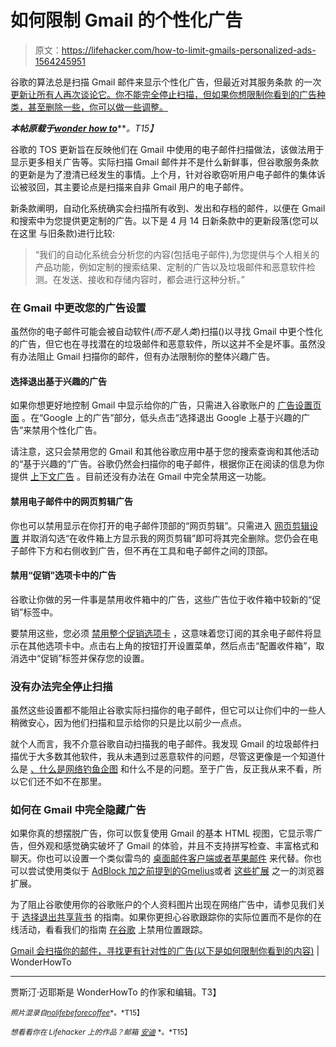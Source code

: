 # 如何限制 Gmail 的个性化广告

> 原文：<https://lifehacker.com/how-to-limit-gmails-personalized-ads-1564245951>

谷歌的算法总是扫描 Gmail 邮件来显示个性化广告，但最近对其服务条款 的一次 [更新让所有人再次谈论它。你不能完全停止扫描，但如果你想限制你看到的广告种类，甚至删除一些，你可以做一些调整。](http://www.google.com/intl/en/policies/terms/)



***本帖原载于***[***wonder how to***](http://internet.wonderhowto.com/how-to/gmail-scans-your-emails-for-more-targeted-ads-heres-limit-what-you-see-0154412/)***。*T15】**

谷歌的 TOS 更新旨在反映他们在 Gmail 中使用的电子邮件扫描做法，该做法用于显示更多相关广告等。实际扫描 Gmail 邮件并不是什么新鲜事，但谷歌服务条款的更新是为了澄清已经发生的事情。上个月，针对谷歌窃听用户电子邮件的集体诉讼被驳回，其主要论点是扫描来自非 Gmail 用户的电子邮件。

新条款阐明，自动化系统确实会扫描所有收到、发出和存档的邮件，以便在 Gmail 和搜索中为您提供更定制的广告。以下是 4 月 14 日新条款中的更新段落(您可以在这里 与旧条款)进行比较:

> “我们的自动化系统会分析您的内容(包括电子邮件),为您提供与个人相关的产品功能，例如定制的搜索结果、定制的广告以及垃圾邮件和恶意软件检测。在发送、接收和存储内容时，都会进行这种分析。”

### 在 Gmail 中更改您的广告设置

虽然你的电子邮件可能会被自动软件(*而不是人类*)扫描()以寻找 Gmail 中更个性化的广告，但它也在寻找潜在的垃圾邮件和恶意软件，所以这并不全是坏事。虽然没有办法阻止 Gmail 扫描你的邮件，但有办法限制你的整体兴趣广告。

#### 选择退出基于兴趣的广告

如果你想更好地控制 Gmail 中显示给你的广告，只需进入谷歌账户的 [广告设置页面](https://www.google.com/settings/u/0/ads) 。在“Google 上的广告”部分，低头点击“选择退出 Google 上基于兴趣的广告”来禁用个性化广告。

请注意，这只会禁用您的 Gmail 和其他谷歌应用中基于您的搜索查询和其他活动的“基于兴趣的”广告。谷歌仍然会扫描你的电子邮件，根据你正在阅读的信息为你提供 [上下文广告](https://support.google.com/mail/answer/6603?hl=en) 。目前还没有办法在 Gmail 中完全禁用这一功能。

#### 禁用电子邮件中的网页剪辑广告

你也可以禁用显示在你打开的电子邮件顶部的“网页剪辑”。只需进入 [网页剪辑设置](https://mail.google.com/mail/u/0/#settings/webclips) 并取消勾选“在收件箱上方显示我的网页剪辑”即可将其完全删除。您仍会在电子邮件下方和右侧收到广告，但不再在工具和电子邮件之间的顶部。

#### 禁用“促销”选项卡中的广告

谷歌让你做的另一件事是禁用收件箱中的广告，这些广告位于收件箱中较新的“促销”标签中。

要禁用这些，您必须 [禁用整个促销选项卡](http://lifehacker.com/gmail-has-new-ads-that-look-like-emails-heres-how-to-869801784) ，这意味着您订阅的其余电子邮件将显示在其他选项卡中。点击右上角的按钮打开设置菜单，然后点击“配置收件箱”，取消选中“促销”标签并保存您的设置。

### 没有办法完全停止扫描

虽然这些设置都不能阻止谷歌实际扫描你的电子邮件，但它可以让你们中的一些人稍微安心，因为他们扫描和显示给你的只是比以前少一点点。

就个人而言，我不介意谷歌自动扫描我的电子邮件。我发现 Gmail 的垃圾邮件扫描优于大多数其他软件，我从未遇到过恶意软件的问题，尽管这更像是一个知道什么是 [、什么是网络钓鱼企图](http://null-byte.wonderhowto.com/how-to/hack-like-pro-spear-phish-with-social-engineering-toolkit-set-backtrack-0148571/) 和什么不是的问题。至于广告，反正我从来不看，所以它们还不如不在那里。

### 如何在 Gmail 中完全隐藏广告

如果你真的想摆脱广告，你可以恢复使用 Gmail 的基本 HTML 视图，它显示零广告，但外观和感觉确实破坏了 Gmail 的体验，并且不支持拼写检查、丰富格式和聊天。你也可以设置一个类似雷鸟的 [桌面邮件客户端或者苹果邮件](http://lifehacker.com/should-i-be-using-a-desktop-email-client-5925096) 来代替。你也可以尝试使用类似于 [AdBlock 加](http://internet.wonderhowto.com/how-to/use-ad-blockers-stop-ads-from-displaying-your-web-browser-0126987/)[之前提到的](http://lifehacker.com/gmelius-makes-gmails-user-interface-awesome-and-ad-free-5904466)[Gmelius](http://gmelius.com/)或者 [这些扩展](http://lifehacker.com/how-to-hide-ads-in-gmail-5879757) 之一的浏览器扩展。

为了阻止谷歌使用你的谷歌账户的个人资料图片出现在网络广告中，请参见我们关于 [选择退出共享背书](http://internet.wonderhowto.com/how-to/prevent-google-from-using-your-profile-picture-ads-0149019/) 的指南。如果你更担心谷歌跟踪你的实际位置而不是你的在线活动，看看我们的指南 [在谷歌](http://internet.wonderhowto.com/how-to/psa-googles-keeping-tabs-your-location-heres-stop-them-0149984/) 上禁用位置跟踪。

[Gmail 会扫描你的邮件，寻找更有针对性的广告(以下是如何限制你看到的内容)](http://internet.wonderhowto.com/how-to/gmail-scans-your-emails-for-more-targeted-ads-heres-limit-what-you-see-0154412/) | WonderHowTo

* * *

贾斯汀·迈耶斯是 WonderHowTo 的作家和编辑。T3】

<small>*照片混录自*</small>[<small>*nolifebeforecoffee*</small>](https://www.flickr.com/photos/nolifebeforecoffee/124659356/sizes/o/)<small>*。*T15】</small>

<small>*想看看你在 Lifehacker 上的作品？邮箱*</small> [<small>*安迪*</small>](mailto:andy@lifehacker.com) <small>*。*T15】</small>